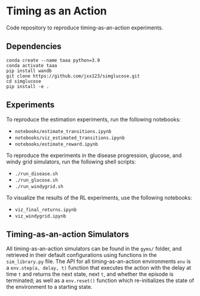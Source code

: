 # Timing as an Action

Code repository to reproduce timing-as-an-action experiments.

## Dependencies

```
conda create --name taaa python=3.9
conda activate taaa
pip install wandb
git clone https://github.com/jxx123/simglucose.git
cd simglucose
pip install -e .
```

## Experiments

To reproduce the estimation experiments, run the following notebooks:
* `notebooks/estimate_transitions.ipynb`
* `notebooks/viz_estimated_transitions.ipynb`
* `notebooks/estimate_reward.ipynb`

To reproduce the experiments in the disease progression, glucose, and windy grid simulators, run the following shell scripts:
* `./run_disease.sh`
* `./run_glucose.sh`
* `./run_windygrid.sh`

To visualize the results of the RL experiments, use the following notebooks:
* `viz_final_returns.ipynb`
* `viz_windygrid.ipynb`

## Timing-as-an-action Simulators

All timing-as-an-action simulators can be found in the `gyms/` folder, and retrieved in their default configurations using functions in the `sim_library.py` file. The API for all timing-as-an-action environments `env` is a `env.step(a, delay, t)` function that executes the action with the delay at time `t` and returns the next state, next `t`, and whether the episode is terminated; as well as a `env.reset()` function which re-initializes the state of the environment to a starting state.
